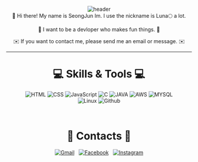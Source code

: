 <div align=center>

![header](https://capsule-render.vercel.app/api?type=waving&color=gradient&height=200&section=header&text=LUNA&animation=fadeIn&fontAlignY=40)
 <br>
 👋 Hi there! My name is SeongJun Im. I use the nickname is Luna🌕 a lot.
 
 🚀 I want to be a devloper who makes fun things. 🚀
 
 ✉️ If you want to contact me, please send me an email or message. ✉️
 <br>
 <hr>

 
# 💻 Skills & Tools 💻

 ![HTML](https://img.shields.io/badge/HTML-orange?style=for-the-badge&logo=html5&logoColor=white)
 ![CSS](https://img.shields.io/badge/CSS3-1572B6?style=for-the-badge&logo=css3&logoColor=white
)
 ![JavaScript](https://img.shields.io/badge/JavaScript-F7DF1E?style=for-the-badge&logo=javascript&logoColor=black
)
 ![C](https://img.shields.io/badge/C-00599C?style=for-the-badge&logo=c&logoColor=white)
 ![JAVA](https://img.shields.io/badge/Java-ED8B00?style=for-the-badge&logo=java&logoColor=white
)
 ![AWS](https://img.shields.io/badge/Amazon_AWS-232F3E?style=for-the-badge&logo=amazon-aws&logoColor=white
)
 ![MYSQL](https://img.shields.io/badge/MySQL-4479A1?style=for-the-badge&logo=mysql&logoColor=white
)
 <br>
 ![Linux](https://img.shields.io/badge/Linux-FCC624?style=for-the-badge&logo=Linux&logoColor=black)
 ![Github](https://img.shields.io/badge/GitHub-181717?style=for-the-badge&logo=GitHub&logoColor=white)
 
 <br>

# 📮 Contacts 📮
 
 [![Gmail](https://img.shields.io/badge/Gmail-d14836?style=flat-square&logo=Gmail&logoColor=white&link=mailto:next5896@gmail.com)](mailto:next5896@gmail.com)&nbsp;&nbsp;
 [![Facebook](https://img.shields.io/badge/facebook-1877f2?style=flat-square&logo=facebook&logoColor=white&link=https://www.facebook.com/profile.php?id=100003878114158)](https://www.facebook.com/profile.php?id=100003878114158)&nbsp;&nbsp;
 [![Instagram](https://img.shields.io/badge/Instagram-E4405F?style=flat-square&logo=Instagram&logoColor=white&link=https://www.instagram.com/i_jun93/)](https://www.instagram.com/i_jun93/)
  
 </div>
